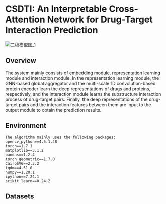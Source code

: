 # CSDTI: An Interpretable Cross-Attention Network for Drug-Target Interaction Prediction
![二稿模型图_1](https://user-images.githubusercontent.com/127482935/224321177-d5980243-1260-47b8-9b7f-d493b9790006.png)

## Overview
The system mainly consists of embedding module, representation learning module and interaction module. In the representation learning module, the GNN-based global aggregator and the multi-scale 1D convolution-based protein encoder learn the deep representations of drugs and proteins, respectively, and the interaction module learns the substructure interaction process of drug-target pairs. Finally, the deep representations of the drug-target pairs and the interaction features between them are input to the output module to obtain the prediction results.

## Environment
    The algorithm mainly uses the following packages:
    opencv_python==4.5.1.48
    torch==1.7.1
    matplotlib==3.1.2
    pandas==1.2.4
    torch_geometric==1.7.0
    CairoSVG==2.3.2
    tqdm==4.51.0
    numpy==1.20.1
    ipython==7.24.1
    scikit_learn==0.24.2
## Datasets
